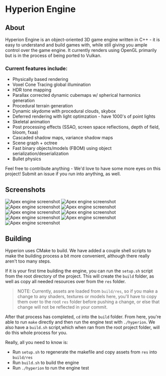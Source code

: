# Hyperion Engine


## About

Hyperion Engine is an object-oriented 3D game engine written in C++ - it is easy to understand and build games with, while still giving you ample control over the game engine. It currently renders using OpenGL primarily but is in the process of being ported to Vulkan.

### Current features include:
* Physically based rendering
* Voxel Cone Tracing global illumination
* HDR tone mapping
* Parallax corrected dynamic cubemaps w/ spherical harmonics generation
* Procedural terrain generation
* Dynamic skydome with procedural clouds, skybox
* Deferred rendering with light optimzation - have 1000's of point lights
* Skeletal animation
* Post processing effects (SSAO, screen space reflections, depth of field, bloom, fxaa)
* Cascaded shadow maps, variance shadow maps
* Scene graph + octree
* Fast binary objects/models (FBOM) using object serialization/deserialization
* Bullet physics

Feel free to contribute anything - We'd love to have some more eyes on this project! Submit an issue if you run into anything, as well.

## Screenshots

![Apex engine screenshot](/screenshots/screenshot53.PNG)
![Apex engine screenshot](/screenshots/screenshot50.PNG)
![Apex engine screenshot](/screenshots/screenshot47.PNG)
![Apex engine screenshot](/screenshots/screenshot45.PNG)
![Apex engine screenshot](/screenshots/screenshot40.PNG)
![Apex engine screenshot](/screenshots/screenshot36.PNG)
![Apex engine screenshot](/screenshots/screenshot35.PNG)
![Apex engine screenshot](/screenshots/screenshot33.PNG)
![Apex engine screenshot](/screenshots/screenshot8.png)

## Building

Hyperion uses CMake to build. We have added a couple shell scripts to make the building process a bit more convenient, although there really aren't too many steps.

If it is your first time building the engine, you can run the `setup.sh` script from the root directory of the project. This will create the `build` folder, as well as copy all needed resources over from the `res` folder.
> NOTE: Currently, assets are loaded from `build/res`, so if you make a change to any shaders, textures or models here, you'll have to copy them over to the root `res` folder before pushing a change, or else that change will not be reflected in your commit.

After that process has completed, `cd` into the `build` folder. From here, you're able to run `make` directly and then run the engine test with `./hyperion`. We also have a `build.sh` script,which when ran from the root project folder, will do this whole process for you.

Really, all you need to know is:
* Run `setup.sh` to regenerate the makefile and copy assets from `res` into `build/res`
* Run `build.sh` to build the engine
* Run `./hyperion` to run the engine test
